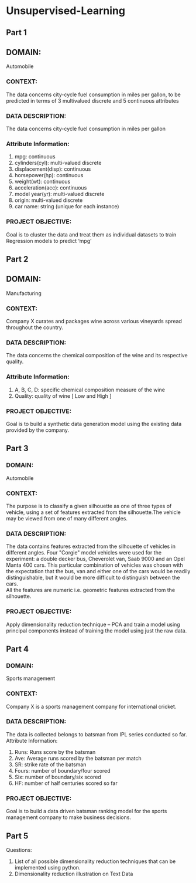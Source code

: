 # Unsupervised-Learning
## Part 1
## DOMAIN: 
Automobile
### CONTEXT: 
The data concerns city-cycle fuel consumption in miles per gallon, to be predicted in terms of 3 multivalued discrete and 5 continuous attributes <br />
### DATA DESCRIPTION: 
The data concerns city-cycle fuel consumption in miles per gallon <br />
###  Attribute Information:
1. mpg: continuous
2. cylinders(cyl): multi-valued discrete
3. displacement(disp): continuous
4. horsepower(hp): continuous
5. weight(wt): continuous
6. acceleration(acc): continuous
7. model year(yr): multi-valued discrete
8. origin: multi-valued discrete
9. car name: string (unique for each instance) <br/>

### PROJECT OBJECTIVE: 
Goal is to cluster the data and treat them as individual datasets to train Regression models to predict ‘mpg’

## Part 2
## DOMAIN: 
Manufacturing
### CONTEXT:
Company X curates and packages wine across various vineyards spread throughout the country.
### DATA DESCRIPTION:
The data concerns the chemical composition of the wine and its respective quality.
### Attribute Information:
1. A, B, C, D: specific chemical composition measure of the wine 
2. Quality: quality of wine [ Low and High ] 

### PROJECT OBJECTIVE:
Goal is to build a synthetic data generation model using the existing data provided by the company.

## Part 3
### DOMAIN:
Automobile
### CONTEXT: 
The purpose is to classify a given silhouette as one of three types of vehicle, using a set of features extracted from the silhouette.The vehicle may be viewed from one of many different angles.
### DATA DESCRIPTION: 
The data contains features extracted from the silhouette of vehicles in different angles. Four "Corgie" model vehicles
were used for the experiment: a double decker bus, Cheverolet van, Saab 9000 and an Opel Manta 400 cars. This particular combination of vehicles was chosen with the expectation that the bus, van and either one of the cars would be readily distinguishable, but it would be more difficult to distinguish between the cars.<br/>
All the features are numeric i.e. geometric features extracted from the silhouette.
### PROJECT OBJECTIVE: 
Apply dimensionality reduction technique – PCA and train a model using principal components instead of training the
model using just the raw data.

## Part 4
### DOMAIN: 
Sports management
### CONTEXT: 
Company X is a sports management company for international cricket.
### DATA DESCRIPTION: 
The data is collected belongs to batsman from IPL series conducted so far. Attribute Information:
1. Runs: Runs score by the batsman
2. Ave: Average runs scored by the batsman per match
3. SR: strike rate of the batsman
4. Fours: number of boundary/four scored
5. Six: number of boundary/six scored
6. HF: number of half centuries scored so far

### PROJECT OBJECTIVE:
Goal is to build a data driven batsman ranking model for the sports management company to make business decisions.

## Part 5
Questions:
1. List of all possible dimensionality reduction techniques that can be implemented using python.
2. Dimensionality reduction illustration on Text Data


